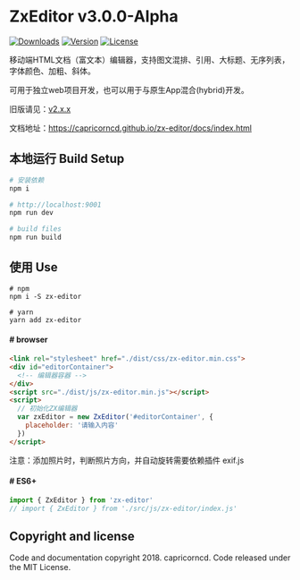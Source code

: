 # ZxEditor v3.0.0-Alpha

<p align="left">
  <a href="https://npmcharts.com/compare/zx-editor?minimal=true"><img src="https://img.shields.io/npm/dm/zx-editor.svg?sanitize=true" alt="Downloads"></a>
  <a href="https://www.npmjs.com/package/zx-editor"><img src="https://img.shields.io/npm/v/zx-editor.svg?sanitize=true" alt="Version"></a>
  <a href="https://www.npmjs.com/package/zx-editor"><img src="https://img.shields.io/npm/l/zx-editor.svg?sanitize=true" alt="License"></a>
</p>

移动端HTML文档（富文本）编辑器，支持图文混排、引用、大标题、无序列表，字体颜色、加粗、斜体。

可用于独立web项目开发，也可以用于与原生App混合(hybrid)开发。

旧版请见：[v2.x.x](https://github.com/capricorncd/zx-editor/tree/v2.x.x)

文档地址：<a href="https://capricorncd.github.io/zx-editor/docs/index.html" target="_blank">https://capricorncd.github.io/zx-editor/docs/index.html</a>

## 本地运行 Build Setup

``` bash
# 安装依赖
npm i

# http://localhost:9001
npm run dev

# build files
npm run build
```

## 使用 Use

```
# npm
npm i -S zx-editor

# yarn
yarn add zx-editor
```

#### # browser

```html
<link rel="stylesheet" href="./dist/css/zx-editor.min.css">
<div id="editorContainer">
  <!-- 编辑器容器 -->
</div>
<script src="./dist/js/zx-editor.min.js"></script>
<script>
  // 初始化ZX编辑器
  var zxEditor = new ZxEditor('#editorContainer', {
    placeholder: '请输入内容'
  })
</script>
```

注意：添加照片时，判断照片方向，并自动旋转需要依赖插件 exif.js

#### # ES6+

```javascript
import { ZxEditor } from 'zx-editor'
// import { ZxEditor } from './src/js/zx-editor/index.js'
```

## Copyright and license

Code and documentation copyright 2018. capricorncd. Code released under the MIT License.



